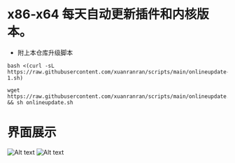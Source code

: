 # x86-x64 每天自动更新插件和内核版本。
- 附上本仓库升级脚本
```
bash <(curl -sL https://raw.githubusercontent.com/xuanranran/scripts/main/onlineupdate-1.sh)
```
```
wget https://raw.githubusercontent.com/xuanranran/scripts/main/onlineupdate.sh && sh onlineupdate.sh
```

# 界面展示
 ![Alt text](scripts/19.png?raw=true "Title")
 ![Alt text](scripts/20.png?raw=true "Title")
